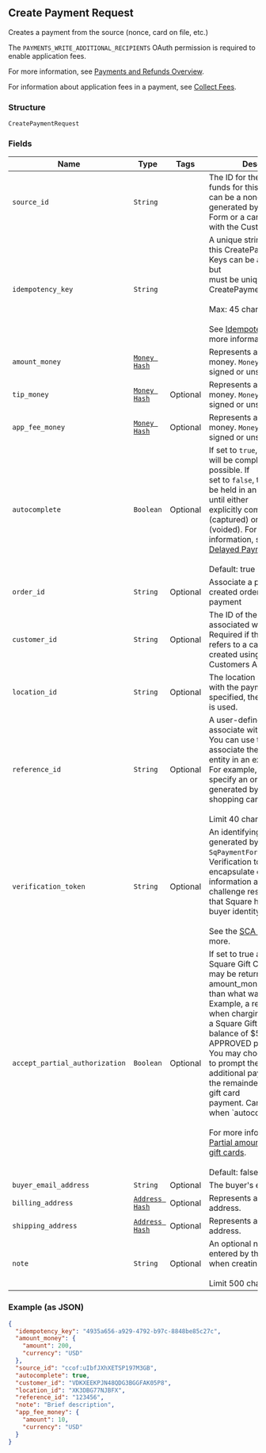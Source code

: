## Create Payment Request

Creates a payment from the source (nonce, card on file, etc.)

The `PAYMENTS_WRITE_ADDITIONAL_RECIPIENTS` OAuth permission is required
to enable application fees.

For more information, see [Payments and Refunds Overview](https://developer.squareup.com/docs/payments-api/overview).

For information about application fees in a payment, see
[Collect Fees](https://developer.squareup.com/docs/payments-api/take-payments-and-collect-fees).

### Structure

`CreatePaymentRequest`

### Fields

| Name | Type | Tags | Description |
|  --- | --- | --- | --- |
| `source_id` | `String` |  | The ID for the source of funds for this payment.  This can be a nonce<br>generated by the Payment Form or a card on file made with the Customers API. |
| `idempotency_key` | `String` |  | A unique string that identifies this CreatePayment request. Keys can be any valid string but<br>must be unique for every CreatePayment request.<br><br>Max: 45 characters<br><br>See [Idempotency keys](https://developer.squareup.com/docs/basics/api101/idempotency) for more information. |
| `amount_money` | [`Money Hash`](/doc/models/money.md) |  | Represents an amount of money. `Money` fields can be signed or unsigned. |
| `tip_money` | [`Money Hash`](/doc/models/money.md) | Optional | Represents an amount of money. `Money` fields can be signed or unsigned. |
| `app_fee_money` | [`Money Hash`](/doc/models/money.md) | Optional | Represents an amount of money. `Money` fields can be signed or unsigned. |
| `autocomplete` | `Boolean` | Optional | If set to `true`, this payment will be completed when possible. If<br>set to `false`, this payment will be held in an approved state until either<br>explicitly completed (captured) or canceled (voided). For more information, see <br>[Delayed Payments](https://developer.squareup.com/docs/payments-api/take-payments#delayed-payments).<br><br>Default: true |
| `order_id` | `String` | Optional | Associate a previously created order with this payment |
| `customer_id` | `String` | Optional | The ID of the customer associated with the payment.<br>Required if the `source_id` refers to a card on file created using the<br>Customers API. |
| `location_id` | `String` | Optional | The location ID to associate with the payment. If not specified, the default location is used. |
| `reference_id` | `String` | Optional | A user-defined ID to associate with the payment.<br>You can use this field to associate the payment to an entity in an external system.<br>For example, you might specify an order ID that is generated by a third-party shopping cart.<br><br>Limit 40 characters. |
| `verification_token` | `String` | Optional | An identifying token generated by `SqPaymentForm.verifyBuyer()`.<br>Verification tokens encapsulate customer device information and 3-D Secure<br>challenge results to indicate that Square has verified the buyer identity.<br><br>See the [SCA Overview](https://developer.squareup.com/docs/sca-overview) for more. |
| `accept_partial_authorization` | `Boolean` | Optional | If set to true and charging a Square Gift Card, a payment may be returned with<br>amount_money equal to less than what was requested.  Example, a request for $20 when charging<br>a Square Gift Card with balance of $5 wil result in an APPROVED payment of $5.  You may choose<br>to prompt the buyer for an additional payment to cover the remainder, or cancel the gift card<br>payment.  Cannot be `true` when `autocomplete = true<br><br>For more information, see<br>[Partial amount with Square gift cards](https://developer.squareup.com/docs/payments-api/take-payments#partial-payment-gift-card).<br><br>Default: false |
| `buyer_email_address` | `String` | Optional | The buyer's e-mail address |
| `billing_address` | [`Address Hash`](/doc/models/address.md) | Optional | Represents a physical address. |
| `shipping_address` | [`Address Hash`](/doc/models/address.md) | Optional | Represents a physical address. |
| `note` | `String` | Optional | An optional note to be entered by the developer when creating a payment<br><br>Limit 500 characters. |

### Example (as JSON)

```json
{
  "idempotency_key": "4935a656-a929-4792-b97c-8848be85c27c",
  "amount_money": {
    "amount": 200,
    "currency": "USD"
  },
  "source_id": "ccof:uIbfJXhXETSP197M3GB",
  "autocomplete": true,
  "customer_id": "VDKXEEKPJN48QDG3BGGFAK05P8",
  "location_id": "XK3DBG77NJBFX",
  "reference_id": "123456",
  "note": "Brief description",
  "app_fee_money": {
    "amount": 10,
    "currency": "USD"
  }
}
```

